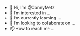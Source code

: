 - 👋 Hi, I’m @ConnyMetz
- 👀 I’m interested in ...
- 🌱 I’m currently learning ...
- 💞️ I’m looking to collaborate on ...
- 📫 How to reach me ...

<!---
ConnyMetz/ConnyMetz is a ✨ special ✨ repository because its `README.md` (this file) appears on your GitHub profile.
You can click the Preview link to take a look at your changes.
--->
